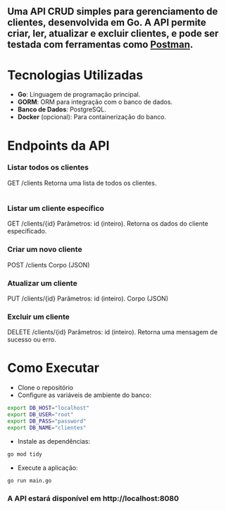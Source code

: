 ## Uma API CRUD simples para gerenciamento de clientes, desenvolvida em Go. A API permite criar, ler, atualizar e excluir clientes, e pode ser testada com ferramentas como [Postman](https://www.postman.com/).

# Tecnologias Utilizadas

- **Go**: Linguagem de programação principal.
- **GORM**: ORM para integração com o banco de dados.
- **Banco de Dados**: PostgreSQL.
- **Docker** (opcional): Para containerização do banco.

# Endpoints da API
### Listar todos os clientes
GET /clients
Retorna uma lista de todos os clientes.
#
### Listar um cliente específico
GET /clients/{id}
Parâmetros: id (inteiro).
Retorna os dados do cliente especificado.

### Criar um novo cliente
POST /clients
Corpo (JSON)

### Atualizar um cliente
PUT /clients/{id}
Parâmetros: id (inteiro).
Corpo (JSON)

### Excluir um cliente
DELETE /clients/{id}
Parâmetros: id (inteiro).
Retorna uma mensagem de sucesso ou erro.

# Como Executar

- Clone o repositório
- Configure as variáveis de ambiente do banco:
```bash
export DB_HOST="localhost"
export DB_USER="root"
export DB_PASS="password"
export DB_NAME="clientes"
```
- Instale as dependências:
```bash
go mod tidy
```
- Execute a aplicação:
```bash
go run main.go
```
### A API estará disponível em http://localhost:8080
